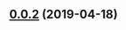 ## [0.0.2](https://github.com/axe312ger/mdx-live-editor/compare/@mdx-live/demo@0.0.2...@mdx-live/demo@0.0.2) (2019-04-18)



